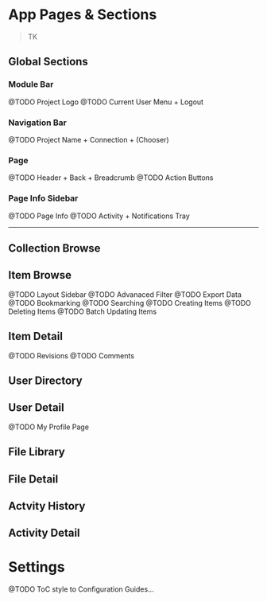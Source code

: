 # App Pages & Sections

> TK

## Global Sections

### Module Bar

@TODO Project Logo
@TODO Current User Menu + Logout

### Navigation Bar

@TODO Project Name + Connection + (Chooser)

### Page

@TODO Header + Back + Breadcrumb
@TODO Action Buttons

### Page Info Sidebar

@TODO Page Info
@TODO Activity + Notifications Tray

---

## Collection Browse

## Item Browse

@TODO Layout Sidebar
@TODO Advanaced Filter
@TODO Export Data
@TODO Bookmarking
@TODO Searching
@TODO Creating Items
@TODO Deleting Items
@TODO Batch Updating Items

## Item Detail

@TODO Revisions
@TODO Comments

## User Directory

## User Detail

@TODO My Profile Page

## File Library

## File Detail

## Actvity History

## Activity Detail

# Settings

@TODO ToC style to Configuration Guides...

